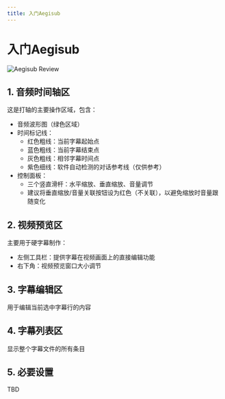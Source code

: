 ```yaml
---
title: 入门Aegisub
---
```


# 入门Aegisub
![Aegisub Review](/assets/image/tutorial/Aegisubreview.png)

## 1. 音频时间轴区

这是打轴的主要操作区域，包含：

- 音频波形图（绿色区域）
- 时间标记线：
    - 红色粗线：当前字幕起始点
    - 蓝色粗线：当前字幕结束点
    - 灰色粗线：相邻字幕时间点
    - 紫色细线：软件自动检测的对话参考线（仅供参考）
- 控制面板：
    - 三个竖直滑杆：水平缩放、垂直缩放、音量调节
    - 建议将垂直缩放/音量关联按钮设为红色（不关联），以避免缩放时音量跟随变化

## 2. 视频预览区

主要用于硬字幕制作：

- 左侧工具栏：提供字幕在视频画面上的直接编辑功能
- 右下角：视频预览窗口大小调节

## 3. 字幕编辑区

用于编辑当前选中字幕行的内容

## 4. 字幕列表区

显示整个字幕文件的所有条目

## 5. 必要设置
TBD